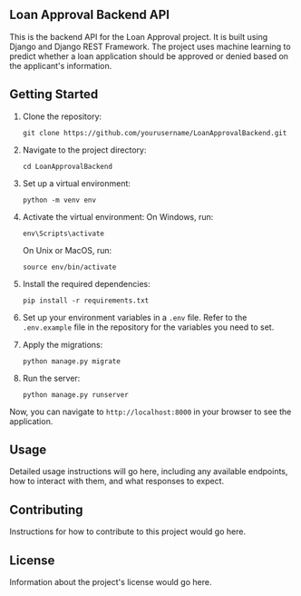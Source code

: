 ## Loan Approval Backend API

This is the backend API for the Loan Approval project. It is built using Django and Django REST Framework.
The project uses machine learning to predict whether a loan application should be approved or denied based on the applicant's information.

## Getting Started

1. Clone the repository:
    ```
    git clone https://github.com/yourusername/LoanApprovalBackend.git
    ```

2. Navigate to the project directory:
    ```
    cd LoanApprovalBackend
    ```

3. Set up a virtual environment:
    ```
    python -m venv env
    ```

4. Activate the virtual environment:
    On Windows, run:
    ```
    env\Scripts\activate
    ```
    On Unix or MacOS, run:
    ```
    source env/bin/activate
    ```

5. Install the required dependencies:
    ```
    pip install -r requirements.txt
    ```

6. Set up your environment variables in a `.env` file. Refer to the `.env.example` file in the repository for the variables you need to set.

7. Apply the migrations:
    ```
    python manage.py migrate
    ```

8. Run the server:
    ```
    python manage.py runserver
    ```

Now, you can navigate to `http://localhost:8000` in your browser to see the application.

## Usage

Detailed usage instructions will go here, including any available endpoints, how to interact with them, and what responses to expect.

## Contributing

Instructions for how to contribute to this project would go here.

## License

Information about the project's license would go here.